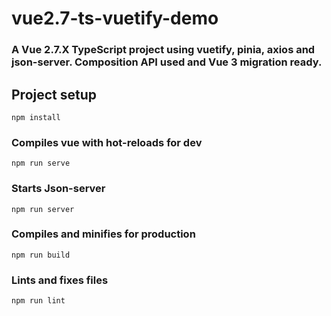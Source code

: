 # vue2.7-ts-vuetify-demo

### A Vue 2.7.X TypeScript project using vuetify, pinia, axios and json-server. Composition API used and Vue 3 migration ready.

## Project setup
```
npm install
```

### Compiles vue with hot-reloads for dev
```
npm run serve
```

### Starts Json-server
```
npm run server
```

### Compiles and minifies for production
```
npm run build
```

### Lints and fixes files
```
npm run lint
```

